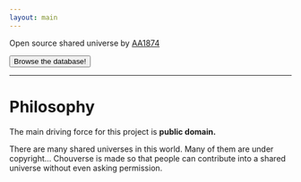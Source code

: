 ```yaml
---
layout: main
---
```


<p class="lead">Open source shared universe by <a href="http://aa1874.netlify.com">AA1874</a></p>
<a href="http://github.com/aa1874/chouverse"><button class="btn btn-primary btn-lg">Browse the database!</button></a>
<hr>

# Philosophy
The main driving force for this project is **public domain.**

There are many shared universes in this world. Many of them are under copyright... Chouverse is made so that people can contribute into a shared universe without even asking permission.